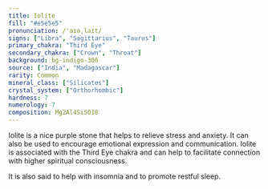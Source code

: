 ```yaml
---
title: Iolite
fill: "#e5e5e5"
pronunciation: /ˈaɪəˌlaɪt/
signs: ["Libra", "Sagittarius", "Taurus"]
primary_chakra: "Third Eye"
secondary_chakra: ["Crown", "Throat"]
background: bg-indigo-300
source: ["India", "Madagascar"]
rarity: Common
mineral_class: ["Silicates"]
crystal_system: ["Orthorhombic"]
hardness: 7
numerology: 7
composition: Mg2Al4Si5O18
---
```


Iolite is a nice purple stone that helps to relieve stress and anxiety. It can also be used to encourage emotional expression and communication. Iolite is associated with the Third Eye chakra and can help to facilitate connection with higher spiritual consciousness.

It is also said to help with insomnia and to promote restful sleep.
